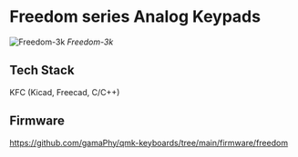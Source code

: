 # Freedom series Analog Keypads

![Freedom-3k](https://github.com/gamaPhy/Freedom/assets/130177422/7cacec7a-7aa8-451d-a1df-ba28cf131621)
*Freedom-3k*


## Tech Stack 

KFC (Kicad, Freecad, C/C++)

## Firmware

https://github.com/gamaPhy/qmk-keyboards/tree/main/firmware/freedom

